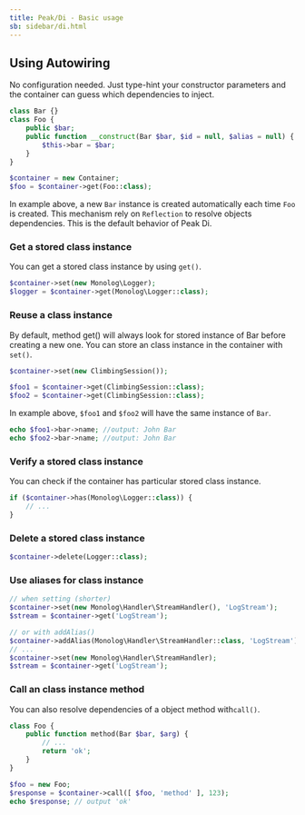 ```yaml
---
title: Peak/Di - Basic usage
sb: sidebar/di.html
---
```


## Using Autowiring

No configuration needed. Just type-hint your constructor parameters and the container can guess which dependencies to inject.

```php
class Bar {}
class Foo {
    public $bar;
    public function __construct(Bar $bar, $id = null, $alias = null) {
        $this->bar = $bar;
    }
}

$container = new Container;
$foo = $container->get(Foo::class);
```
In example above, a new ``Bar`` instance is created automatically each time ```Foo``` is created. This mechanism rely on ```Reflection``` to resolve objects dependencies. This is the default behavior of Peak Di.

### Get a stored class instance

You can get a stored class instance by using ```get()```.

```php
$container->set(new Monolog\Logger);
$logger = $container->get(Monolog\Logger::class);
```


### Reuse a class instance

By default, method get() will always look for stored instance of Bar before creating a new one.
You can store an class instance in the container with ```set()```.

```php
$container->set(new ClimbingSession());

$foo1 = $container->get(ClimbingSession::class);
$foo2 = $container->get(ClimbingSession::class);
```

In example above, ```$foo1``` and ```$foo2``` will have the same instance of ```Bar```.

```php
echo $foo1->bar->name; //output: John Bar
echo $foo2->bar->name; //output: John Bar
```

### Verify a stored class instance

You can check if the container has particular stored class instance. 

```php
if ($container->has(Monolog\Logger::class)) {
    // ...
}
```

### Delete a stored class instance


```php
$container->delete(Logger::class);
```

### Use aliases for class instance


```php
// when setting (shorter)
$container->set(new Monolog\Handler\StreamHandler(), 'LogStream');
$stream = $container->get('LogStream');

// or with addAlias()
$container->addAlias(Monolog\Handler\StreamHandler::class, 'LogStream');
// ...
$container->set(new Monolog\Handler\StreamHandler);
$stream = $container->get('LogStream');
```

### Call an class instance method

You can also resolve dependencies of a object method with```call()```.

```php
class Foo {
    public function method(Bar $bar, $arg) {
        // ...
        return 'ok';
    }
}

$foo = new Foo;
$response = $container->call([ $foo, 'method' ], 123);
echo $response; // output 'ok'
```